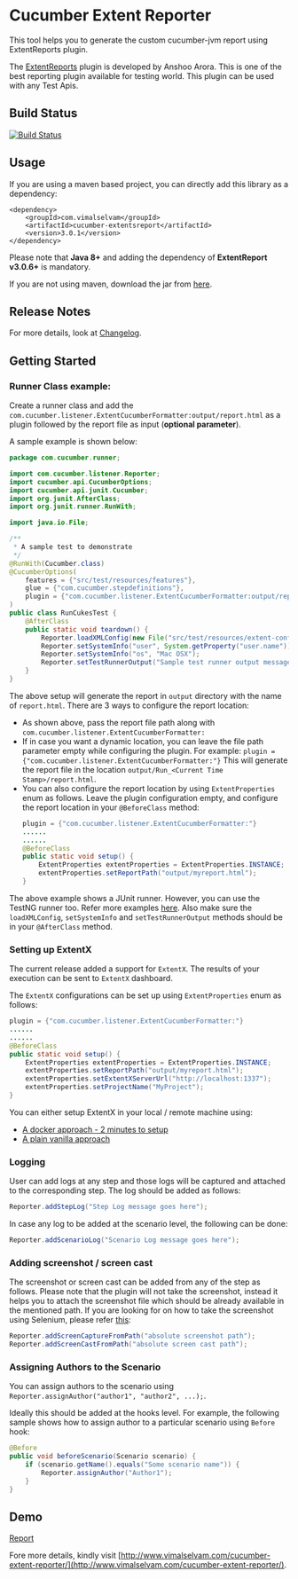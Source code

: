 # Cucumber Extent Reporter

This tool helps you to generate the custom cucumber-jvm report using ExtentReports plugin.

The [ExtentReports](http://extentreports.relevantcodes.com/) plugin is developed by Anshoo Arora. This is one of the best reporting plugin available for testing world. This plugin can be used with any Test Apis.

## Build Status
[![Build Status](https://travis-ci.org/email2vimalraj/CucumberExtentReporter.svg?branch=master)](https://travis-ci.org/email2vimalraj/CucumberExtentReporter)

## Usage
If you are using a maven based project, you can directly add this library as a dependency:

```
<dependency>
    <groupId>com.vimalselvam</groupId>
    <artifactId>cucumber-extentsreport</artifactId>
    <version>3.0.1</version>
</dependency>
```

Please note that **Java 8+** and adding the dependency of **ExtentReport v3.0.6+** is mandatory.

If you are not using maven, download the jar from [here](http://search.maven.org/#search%7Cga%7C1%7Ccucumber-extentsreport).

## Release Notes
For more details, look at [Changelog](Changelog.md).

## Getting Started

### Runner Class example:
Create a runner class and add the `com.cucumber.listener.ExtentCucumberFormatter:output/report.html` as a plugin followed by the report file as input (**optional parameter**).

A sample example is shown below:

```java
package com.cucumber.runner;

import com.cucumber.listener.Reporter;
import cucumber.api.CucumberOptions;
import cucumber.api.junit.Cucumber;
import org.junit.AfterClass;
import org.junit.runner.RunWith;

import java.io.File;

/**
 * A sample test to demonstrate
 */
@RunWith(Cucumber.class)
@CucumberOptions(
    features = {"src/test/resources/features"},
    glue = {"com.cucumber.stepdefinitions"},
    plugin = {"com.cucumber.listener.ExtentCucumberFormatter:output/report.html"}
)
public class RunCukesTest {
    @AfterClass
    public static void teardown() {
        Reporter.loadXMLConfig(new File("src/test/resources/extent-config.xml"));
        Reporter.setSystemInfo("user", System.getProperty("user.name"));
        Reporter.setSystemInfo("os", "Mac OSX");
        Reporter.setTestRunnerOutput("Sample test runner output message");
    }
}

```

The above setup will generate the report in `output` directory with the name of `report.html`. There are 3 ways to configure the report location:

- As shown above, pass the report file path along with `com.cucumber.listener.ExtentCucumberFormatter:`
- If in case you want a dynamic location, you can leave the file path parameter empty while configuring the plugin. For example:
    `plugin = {"com.cucumber.listener.ExtentCucumberFormatter:"}`
    This will generate the report file in the location `output/Run_<Current Time Stamp>/report.html`.
- You can also configure the report location by using `ExtentProperties` enum as follows. Leave the plugin configuration empty, and configure the report location in your `@BeforeClass` method:
    ```java
    plugin = {"com.cucumber.listener.ExtentCucumberFormatter:"}
    ......
    ......
    @BeforeClass
    public static void setup() {
        ExtentProperties extentProperties = ExtentProperties.INSTANCE;
        extentProperties.setReportPath("output/myreport.html");
    }
    ```

The above example shows a JUnit runner. However, you can use the TestNG runner too. Refer more examples [here](https://github.com/email2vimalraj/CucumberExtentReporter/tree/master/src/test/java/com/cucumber/runner). 
Also make sure the `loadXMLConfig`, `setSystemInfo` and `setTestRunnerOutput` methods should be in your `@AfterClass` method.

### Setting up ExtentX
The current release added a support for `ExtentX`. The results of your execution can be sent to `ExtentX` dashboard.

The `ExtentX` configurations can be set up using `ExtentProperties` enum as follows:

```java
plugin = {"com.cucumber.listener.ExtentCucumberFormatter:"}
......
......
@BeforeClass
public static void setup() {
    ExtentProperties extentProperties = ExtentProperties.INSTANCE;
    extentProperties.setReportPath("output/myreport.html");
    extentProperties.setExtentXServerUrl("http://localhost:1337");
    extentProperties.setProjectName("MyProject");
}
```

You can either setup ExtentX in your local / remote machine using:
- [A docker approach - 2 minutes to setup](http://www.vimalselvam.com/2017/04/13/shipping-extentx-in-a-docker-container/)
- [A plain vanilla approach](http://extentreports.com/docs/extentx/)

### Logging
User can add logs at any step and those logs will be captured and attached to the corresponding step. The log should be added as follows:

```java
Reporter.addStepLog("Step Log message goes here");
```

In case any log to be added at the scenario level, the following can be done:

```java
Reporter.addScenarioLog("Scenario Log message goes here");
```

### Adding screenshot / screen cast
The screenshot or screen cast can be added from any of the step as follows. Please note that the plugin will not take the screenshot, instead it helps you to attach the screenshot file which should be already available in the mentioned path. If you are looking for on how to take the screenshot using Selenium, please refer [this](http://www.seleniumeasy.com/selenium-tutorials/take-screenshot-with-selenium-webdriver):

```java
Reporter.addScreenCaptureFromPath("absolute screenshot path");
Reporter.addScreenCastFromPath("absolute screen cast path");
```

### Assigning Authors to the Scenario
You can assign authors to the scenario using `Reporter.assignAuthor("author1", "author2", ...);`. 

Ideally this should be added at the hooks level. For example, the following sample shows how to assign author to a particular scenario using `Before` hook:

```java
@Before
public void beforeScenario(Scenario scenario) {
    if (scenario.getName().equals("Some scenario name")) {
        Reporter.assignAuthor("Author1");
    }
}
```

## Demo
[Report](http://vimalselvam.com/cucumberextentreport/report.html)

Fore more details, kindly visit [http://www.vimalselvam.com/cucumber-extent-reporter/](http://www.vimalselvam.com/cucumber-extent-reporter/).
